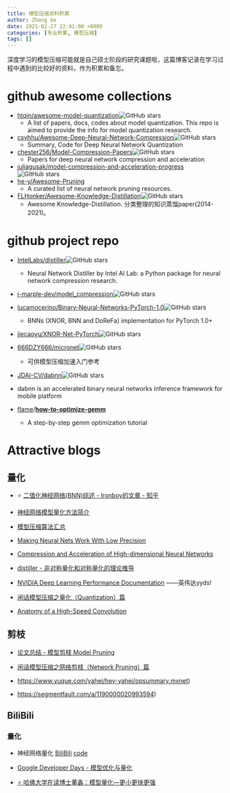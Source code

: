 ```yaml
---
title: 模型压缩资料积累
author: Zhang Ge
date: 2021-02-27 22:41:00 +0800
categories: [专业积累, 模型压缩]
tags: []
---
```


深度学习的模型压缩可能就是自己硕士阶段的研究课题啦，这篇博客记录在学习过程中遇到的比较好的资料，作为积累和备忘。

# github awesome collections

- [htqin/awesome-model-quantization](https://github.com/htqin/awesome-model-quantization)![GitHub stars](https://img.shields.io/github/stars/htqin/awesome-model-quantization.svg?style=flat&label=Star)
  - A list of papers, docs, codes about model quantization. This repo is aimed to provide the info for model quantization research.
- [csyhhu/Awesome-Deep-Neural-Network-Compression](https://github.com/csyhhu/Awesome-Deep-Neural-Network-Compression)![GitHub stars](https://img.shields.io/github/stars/csyhhu/Awesome-Deep-Neural-Network-Compression.svg?style=flat&label=Star)
	- Summary, Code for Deep Neural Network Quantization
- [chester256/Model-Compression-Papers](https://github.com/chester256/Model-Compression-Papers)![GitHub stars](https://img.shields.io/github/stars/chester256/Model-Compression-Papers.svg?style=flat&label=Star)
	- Papers for deep neural network compression and acceleration
- [juliagusak/model-compression-and-acceleration-progress](https://github.com/juliagusak/model-compression-and-acceleration-progress)![GitHub stars](https://img.shields.io/github/stars/juliagusak/model-compression-and-acceleration-progress.svg?style=flat&label=Star)
- [he-y/Awesome-Pruning](https://github.com/he-y/Awesome-Pruning)
  - A curated list of neural network pruning resources.
- [FLHonker/Awesome-Knowledge-Distillation](https://github.com/FLHonker/Awesome-Knowledge-Distillation)![GitHub stars](https://img.shields.io/github/stars/FLHonker/Awesome-Knowledge-Distillation.svg?style=flat&label=Star)
  - Awesome Knowledge-Distillation. 分类整理的知识蒸馏paper(2014-2021)。

# github project repo

- [IntelLabs/distiller](https://github.com/IntelLabs/distiller)![GitHub stars](https://img.shields.io/github/stars/IntelLabs/distiller.svg?style=flat&label=Star)
  - Neural Network Distiller by Intel AI Lab: a Python package for neural network compression research.

- [j-marple-dev/model_compression](https://github.com/j-marple-dev/model_compression)![GitHub stars](https://img.shields.io/github/stars/j-marple-dev/model_compression.svg?style=flat&label=Star)


- [lucamocerino/Binary-Neural-Networks-PyTorch-1.0](https://github.com/lucamocerino/Binary-Neural-Networks-PyTorch-1.0)![GitHub stars](https://img.shields.io/github/stars/lucamocerino/Binary-Neural-Networks-PyTorch-1.0.svg?style=flat&label=Star)
  - BNNs (XNOR, BNN and DoReFa) implementation for PyTorch 1.0+
- [jiecaoyu/XNOR-Net-PyTorch](https://github.com/jiecaoyu/XNOR-Net-PyTorch)![GitHub stars](https://img.shields.io/github/stars/jiecaoyu/XNOR-Net-PyTorch.svg?style=flat&label=Star)
- [666DZY666/micronet](https://github.com/666DZY666/micronet)![GitHub stars](https://img.shields.io/github/stars/666DZY666/micronet.svg?style=flat&label=Star)

  - 可供模型压缩加速入门参考
- [JDAI-CV/dabnn](https://github.com/JDAI-CV/dabnn)![GitHub stars](https://img.shields.io/github/stars/JDAI-CV/dabnn.svg?style=flat&label=Star)
- dabnn is an accelerated binary neural networks inference framework for mobile platform
- [flame](https://github.com/flame)/**[how-to-optimize-gemm](https://github.com/flame/how-to-optimize-gemm)** 

  - A step-by-step gemm optimization tutorial



# Attractive blogs
## 量化
- :star: [二值化神经网络(BNN)综述 - Ironboy的文章 - 知乎](https://zhuanlan.zhihu.com/p/270184068)
- [神经网络模型量化方法简介](http://chenrudan.github.io/blog/2018/10/02/networkquantization.html)
- [模型压缩算法汇总](https://g.yuque.com/u1267820/ynt2l2/wrbzgy)


- [Making Neural Nets Work With Low Precision](https://sahnimanas.github.io/post/quantization-in-tflite/)


- [Compression and Acceleration of High-dimensional Neural Networks](https://software.intel.com/content/www/us/en/develop/articles/compression-and-acceleration-of-high-dimensional-neural-networks.html)
- [distiller - 非对称量化和对称量化的理论推导](https://intellabs.github.io/distiller/algo_quantization.html)
- [NVIDIA Deep Learning Performance Documentation](https://docs.nvidia.com/deeplearning/performance/index.html) ——英伟达yyds!
- [闲话模型压缩之量化（Quantization）篇](https://jinzhuojun.blog.csdn.net/article/details/106955059)
- [Anatomy of a High-Speed Convolution](https://sahnimanas.github.io/post/anatomy-of-a-high-performance-convolution/)

## 剪枝

- [论文总结 - 模型剪枝 Model Pruning](https://xmfbit.github.io/2018/10/03/paper-summary-model-pruning/)

- [闲话模型压缩之网络剪枝（Network Pruning）篇](https://blog.csdn.net/jinzhuojun/article/details/100621397)

- https://www.yuque.com/yahei/hey-yahei/opsummary.mxnet)

- https://segmentfault.com/a/1190000020993594)

## BiliBili
###  量化
- 神经网络量化 [BiliBili](https://www.bilibili.com/video/BV1u7411W7zL/?spm_id_from=333.788.recommend_more_video.2) [code](https://github.com/mepeichun/Efficient-Neural-Network-Bilibili)

- [Google Developer Days - 模型优化与量化](https://www.bilibili.com/video/BV1RJ411g7Hr/?spm_id_from=333.788.recommend_more_video.14)

- [ :star: 哈佛大学在读博士董鑫：模型量化—更小更快更强](https://www.bilibili.com/video/BV19J411R7t2/?spm_id_from=333.788.recommend_more_video.21)

